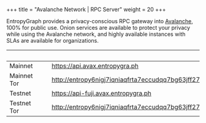 +++
title = "Avalanche Network | RPC Server"
weight = 20
+++

EntropyGraph provides a privacy-conscious RPC gateway into [Avalanche](https://avax.network), 100% for public use. Onion services are available to protect your privacy while using the Avalanche network, and highly available instances with SLAs are available for organizations.

|  | &nbsp;&nbsp;&nbsp;&nbsp; | |
| :-------| - | :----------- |
| Mainnet | | https://api.avax.entropygra.ph |
| Mainnet Tor | | http://entropy6nigj7iqniaqfrta7eccudqq7bg63jff274ppjcqpuaxef6yd.onion:80 |
| Testnet | | https://api-fuji.avax.entropygra.ph |
| Testnet Tor | | http://entropy6nigj7iqniaqfrta7eccudqq7bg63jff274ppjcqpuaxef6yd.onion:8080 |

<!--more-->
